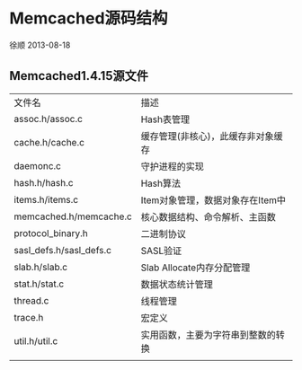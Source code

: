 # Memcached源码结构
徐顺 2013-08-18

<!--

* assoc.h/assoc.c 	Hash表管理
* cache.h/cache.c	缓存管理(非核心)，此缓存非对象缓存
* daemonc.c	守护进程的实现
* hash.h/hash.c	Hash算法
* items.h/items.c	Item对象管理，数据对象存在Item中
* memcached.h/memcache.c	核心数据结构、命令解析、主函数
* protocol_binary.h	二进制协议
* sasl_defs.h/sasl_defs.c	SASL验证
* slab.h/slab.c	Slab Allocate内存分配管理
* stat.h/stat.c	数据状态统计管理
* thread.c	线程管理
* trace.h	宏定义
* util.h/util.c	实用函数，主要为字符串到整数的转换

![](img/mem_source.jpg)

-->

## Memcached1.4.15源文件
<table class="table table-bordered table-striped table-condensed">
   <tr>
      <td>文件名</td>
      <td>描述</td>
   </tr>
   <tr>
      <td>assoc.h/assoc.c </td>
      <td>Hash表管理</td>
   </tr>
   <tr>
      <td>cache.h/cache.c</td>
      <td>缓存管理(非核心)，此缓存非对象缓存</td>
   </tr>
   <tr>
      <td>daemonc.c</td>
      <td>守护进程的实现</td>
   </tr>
   <tr>
      <td>hash.h/hash.c</td>
      <td>Hash算法</td>
   </tr>
   <tr>
      <td>items.h/items.c</td>
      <td>Item对象管理，数据对象存在Item中</td>
   </tr>
   <tr>
      <td>memcached.h/memcache.c</td>
      <td>核心数据结构、命令解析、主函数</td>
   </tr>
   <tr>
      <td>protocol_binary.h</td>
      <td>二进制协议</td>
   </tr>
   <tr>
      <td>sasl_defs.h/sasl_defs.c</td>
      <td>SASL验证</td>
   </tr>
   <tr>
      <td>slab.h/slab.c</td>
      <td>Slab Allocate内存分配管理</td>
   </tr>
   <tr>
      <td>stat.h/stat.c</td>
      <td>数据状态统计管理</td>
   </tr>
   <tr>
      <td>thread.c</td>
      <td>线程管理</td>
   </tr>
   <tr>
      <td>trace.h</td>
      <td>宏定义</td>
   </tr>
   <tr>
      <td>util.h/util.c</td>
      <td>实用函数，主要为字符串到整数的转换</td>
   </tr>
   <tr>
      <td></td>
   </tr>
</table>